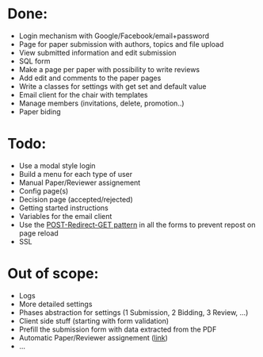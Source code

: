 Done:
=====

- Login mechanism with Google/Facebook/email+password
- Page for paper submission with authors, topics and file upload
- View submitted information and edit submission
- SQL form
- Make a page per paper with possibility to write reviews
- Add edit and comments to the paper pages
- Write a classes for settings with get set and default value
- Email client for the chair with templates
- Manage members (invitations, delete, promotion..)
- Paper biding

Todo:
=====

- Use a modal style login
- Build a menu for each type of user 
- Manual Paper/Reviewer assignement
- Config page(s)
- Decision page (accepted/rejected)
- Getting started instructions
- Variables for the email client
- Use the [POST-Redirect-GET pattern][1] in all the forms to prevent repost on
  page reload
- SSL

Out of scope:
=============

- Logs
- More detailed settings
- Phases abstraction for settings (1 Submission, 2 Bidding, 3 Review, ...)
- Client side stuff (starting with form validation)
- Prefill the submission form with data extracted from the PDF
- Automatic Paper/Reviewer assignement ([link][2])
- ...

[1]: http://www.theserverside.com/news/1365146/Redirect-After-Post
[2]: http://140.123.102.14:8080/reportSys/file/paper/scfu/scfu_21_paper.pdf
